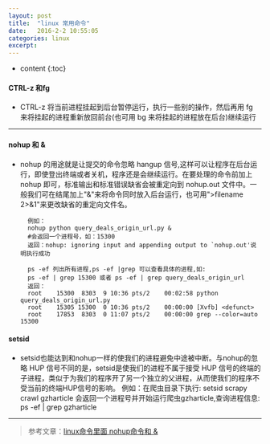 ```yaml
---
layout: post
title:  "linux 常用命令"
date:   2016-2-2 10:55:05
categories: linux
excerpt: 
---
```


* content
{:toc}


#### CTRL-z 和fg

* CTRL-z 将当前进程挂起到后台暂停运行，执行一些别的操作，然后再用 fg 来将挂起的进程重新放回前台(也可用
bg 来将挂起的进程放在后台)继续运行

---

#### nohup 和 &

* nohup 的用途就是让提交的命令忽略 hangup 信号,这样可以让程序在后台运行，即使登出终端或者关机，程序还是会继续运行。在要处理的命令前加上 nohup 即可，标准输出和标准错误缺省会被重定向到 nohup.out 文件中。一般我们可在结尾加上"&"来将命令同时放入后台运行，也可用">filename 2>&1"来更改缺省的重定向文件名。

        例如：
        nohup python query_deals_origin_url.py &
        #会返回一个进程号，如：15300
        返回：nohup: ignoring input and appending output to `nohup.out'说明执行成功
        
        ps -ef 列出所有进程,ps -ef |grep 可以查看具体的进程,如:
        ps -ef | grep 15300 或者 ps -ef | grep query_deals_origin_url
        返回：
        root    15300  8303  9 10:36 pts/2    00:02:58 python query_deals_origin_url.py
        root    15305 15300  0 10:36 pts/2    00:00:00 [Xvfb] <defunct>
        root    17853  8303  0 11:07 pts/2    00:00:00 grep --color=auto 15300

#### setsid

* setsid也能达到和nohup一样的使我们的进程避免中途被中断。与nohup的忽略 HUP 信号不同的是，setsid是使我们的进程不属于接受 HUP 信号的终端的子进程，类似于为我们的程序开了另一个独立的父进程，从而使我们的程序不受当前的终端HUP信号的影响。
        例如：在爬虫目录下执行:
        setsid scrapy crawl gzharticle
        会返回一个进程号并开始运行爬虫gzharticle,查询进程信息:
        ps -ef | grep gzharticle

---

> 参考文章：[linux命令里面 nohup命令和 &](http://zhidao.baidu.com/link?url=dBRZCxAgtUFx0QWuzu_3Q_Kdvfl6ajUUD3_QWMoAnY4if3Cb3UnpUYDPnZS-255BpZxWrt9mJW4S6S1DOGpOiK)